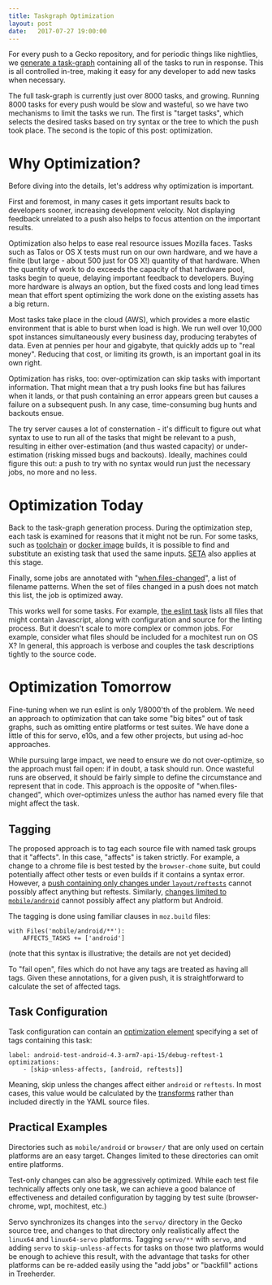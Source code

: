 ```yaml
---
title: Taskgraph Optimization
layout: post
date:   2017-07-27 19:00:00
---
```


For every push to a Gecko repository, and for periodic things like nightlies,
we [generate a
task-graph](http://gecko.readthedocs.io/en/latest/taskcluster/taskcluster/index.html)
containing all of the tasks to run in response. This is all controlled in-tree,
making it easy for any developer to add new tasks when necessary.

The full task-graph is currently just over 8000 tasks, and growing.  Running
8000 tasks for every push would be slow and wasteful, so we have two mechanisms
to limit the tasks we run. The first is "target tasks", which selects the
desired tasks based on try syntax or the tree to which the push took place. The
second is the topic of this post: optimization.

# Why Optimization?

Before diving into the details, let's address why optimization is important.

First and foremost, in many cases it gets important results back to developers
sooner, increasing development velocity. Not displaying feedback unrelated to a
push also helps to focus attention on the important results.

Optimization also helps to ease real resource issues Mozilla faces.  Tasks such
as Talos or OS X tests must run on our own hardware, and we have a finite (but
large - about 500 just for OS X!) quantity of that hardware. When the quantity
of work to do exceeds the capacity of that hardware pool, tasks begin to queue,
delaying important feedback to developers. Buying more hardware is always an
option, but the fixed costs and long lead times mean that effort spent
optimizing the work done on the existing assets has a big return.

Most tasks take place in the cloud (AWS), which provides a more elastic
environment that is able to burst when load is high. We run well over 10,000
spot instances simultaneously every business day, producing terabytes of data.
Even at pennies per hour and gigabyte, that quickly adds up to "real money".
Reducing that cost, or limiting its growth, is an important goal in its own
right.

Optimization has risks, too: over-optimization can skip tasks with important
information. That might mean that a try push looks fine but has failures when
it lands, or that push containing an error appears green but causes a failure
on a subsequent push. In any case, time-consuming bug hunts and backouts ensue.

The try server causes a lot of consternation - it's difficult to figure out
what syntax to use to run all of the tasks that might be relevant to a push,
resulting in either over-estimation (and thus wasted capacity) or
under-estimation (risking missed bugs and backouts). Ideally, machines could
figure this out: a push to try with no syntax would run just the necessary
jobs, no more and no less.

# Optimization Today

Back to the task-graph generation process. During the optimization step, each
task is examined for reasons that it might not be run. For some tasks, such as
[toolchain](https://hg.mozilla.org/mozilla-central/file/36f95aeb4c77/taskcluster/taskgraph/transforms/job/toolchain.py#l45)
or [docker
image](https://hg.mozilla.org/mozilla-central/file/36f95aeb4c77/taskcluster/taskgraph/transforms/docker_image.py#l37)
builds, it is possible to find and substitute an existing task that used the
same inputs.
[SETA](https://elvis314.wordpress.com/2015/02/06/seta-search-for-extraneous-test-automation/)
also applies at this stage.

Finally, some jobs are annotated with
"[when.files-changed](https://hg.mozilla.org/mozilla-central/file/36f95aeb4c77/taskcluster/taskgraph/transforms/job/__init__.py#l64)",
a list of filename patterns. When the set of files changed in a push does not
match this list, the job is optimized away.

This works well for some tasks.  For example, [the eslint
task](https://hg.mozilla.org/mozilla-central/file/36f95aeb4c77/taskcluster/ci/source-test/mozlint.yml#l1)
lists all files that might contain Javascript, along with configuration and
source for the linting process. But it doesn't scale to more complex or common
jobs. For example, consider what files should be included for a mochitest run
on OS X? In general, this approach is verbose and couples the task descriptions
tightly to the source code.

# Optimization Tomorrow

Fine-tuning when we run eslint is only 1/8000'th of the problem. We need an
approach to optimization that can take some "big bites" out of task graphs,
such as omitting entire platforms or test suites. We have done a little of this
for servo, e10s, and a few other projects, but using ad-hoc approaches.

While pursuing large impact, we need to ensure we do not over-optimize, so the
approach must fail open: if in doubt, a task should run.  Once wasteful runs
are observed, it should be fairly simple to define the circumstance and
represent that in code. This approach is the opposite of "when.files-changed",
which over-optimizes unless the author has named every file that might affect
the task.

## Tagging

The proposed approach is to tag each source file with named task groups that it
"affects". In this case, "affects" is taken strictly. For example, a change to
a chrome file is best tested by the `browser-chome` suite, but could
potentially affect other tests or even builds if it contains a syntax error.
However, a [push containing only changes under
`layout/reftests`](https://hg.mozilla.org/mozilla-central/rev/32a63be) cannot
possibly affect anything but reftests. Similarly, [changes limited to
`mobile/android`](https://hg.mozilla.org/mozilla-central/rev/0f58f328) cannot
possibly affect any platform but Android.

The tagging is done using familiar clauses in `moz.build` files:

    with Files('mobile/android/**'):
        AFFECTS_TASKS += ['android']

(note that this syntax is illustrative; the details are not yet decided)

To "fail open", files which do not have any tags are treated as having all
tags.  Given these annotations, for a given push, it is straightforward to
calculate the set of affected tags.

## Task Configuration

Task configuration can contain an [optimization
element](https://hg.mozilla.org/mozilla-central/file/36f95aeb4c77/taskcluster/taskgraph/transforms/task.py#l138)
specifying a set of tags containing this task:

    label: android-test-android-4.3-arm7-api-15/debug-reftest-1
    optimizations:
        - [skip-unless-affects, [android, reftests]]

Meaning, skip unless the changes affect either `android` or `reftests`.  In
most cases, this value would be calculated by the
[transforms](http://gecko.readthedocs.io/en/latest/taskcluster/taskcluster/transforms.html)
rather than included directly in the YAML source files.

## Practical Examples

Directories such as `mobile/android` or `browser/` that are only used on
certain platforms are an easy target. Changes limited to these directories can
omit entire platforms.

Test-only changes can also be aggressively optimized.  While each test file
technically affects only one task, we can achieve a good balance of
effectiveness and detailed configuration by tagging by test suite
(browser-chrome, wpt, mochitest, etc.)

Servo synchronizes its changes into the `servo/` directory in the Gecko source
tree, and changes to that directory only realistically affect the `linux64` and
`linux64-servo` platforms. Tagging `servo/**` with `servo`, and adding `servo`
to `skip-unless-affects` for tasks on those two platforms would be enough to
achieve this result, with the advantage that tasks for other platforms can be
re-added easily using the "add jobs" or "backfill" actions in Treeherder.
